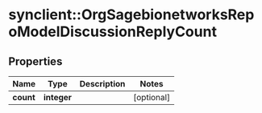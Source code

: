 # synclient::OrgSagebionetworksRepoModelDiscussionReplyCount


## Properties
Name | Type | Description | Notes
------------ | ------------- | ------------- | -------------
**count** | **integer** |  | [optional] 


